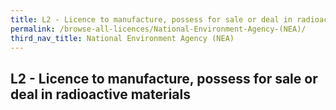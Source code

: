 ```yaml
---
title: L2 - Licence to manufacture, possess for sale or deal in radioactive materials
permalink: /browse-all-licences/National-Environment-Agency-(NEA)/
third_nav_title: National Environment Agency (NEA)
---
```

## L2 - Licence to manufacture, possess for sale or deal in radioactive materials
